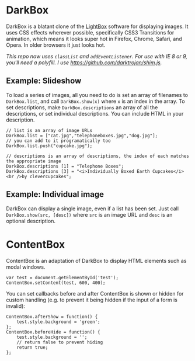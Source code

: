 DarkBox
=======

DarkBox is a blatant clone of the [LightBox](http://www.huddletogether.com/projects/lightbox2/) software for displaying images. It uses CSS effects wherever possible, specifically CSS3 Transitions for animation, which means it looks super hot in Firefox, Chrome, Safari, and Opera. In older browsers it just looks hot.

*This repo now uses `classList` and `addEventListener`. For use with IE 8 or 9, you'll need a polyfill. I use https://github.com/darktrojan/shim.js.*

Example: Slideshow
------------------

To load a series of images, all you need to do is set an array of filenames to `DarkBox.list`, and call `DarkBox.show(x)` where `x` is an index in the array. To set descriptions, make `DarkBox.descriptions` an array of all the descriptions, or set individual descriptions. You can include HTML in your description.

	// list is an array of image URLs
	DarkBox.list = ["cat.jpg","telephoneboxes.jpg","dog.jpg"];
	// you can add to it programatically too
	DarkBox.list.push("cupcake.jpg");

	// descriptions is an array of descriptions, the index of each matches the appropriate image
	DarkBox.descriptions [1] = "Telephone Boxes";
	DarkBox.descriptions [3] = "<i>Individually Boxed Earth Cupcakes</i><br />by clevercupcakes";

Example: Individual image
-------------------------

DarkBox can display a single image, even if a list has been set. Just call `DarkBox.show(src, [desc])` where `src` is an image URL and `desc` is an optional description.

ContentBox
==========

ContentBox is an adaptation of DarkBox to display HTML elements such as modal windows.

	var test = document.getElementById('test');
	ContentBox.setContent(test, 600, 400);

You can set callbacks before and after ContentBox is shown or hidden for custom handling (e.g. to prevent it being hidden if the input of a form is invalid):

	ContentBox.afterShow = function() {
		test.style.background = 'green';
	};
	ContentBox.beforeHide = function() {
		test.style.background = '';
		// return false to prevent hiding
		return true;
	};

